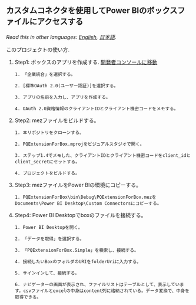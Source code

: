 ## カスタムコネクタを使用してPower BIのボックスファイルにアクセスする
*Read this in other languages: [English](README.md), [日本語](README.ja.md).*

このプロジェクトの使い方.

1. Step1: ボックスのアプリを作成する. [開発者コンソールに移動](https://developer.box.com/)

       1. 「企業統合」を選択する。
	   
	   2. [標準OAuth 2.0(ユーザー認証)]を選択する。
	   
	   3. アプリの名前を入力し、アプリを作成する。
	   
	   4. OAuth 2.0資格情報のクライアントIDとクライアント機密コードをメモする。
	   
2. Step2: mezファイルをビルドする。

       1. 本リポジトリをクローンする。
	   
	   2. PQExtensionForBox.mprojをビジュアルスタジオで開く。
	   
	   3. ステップ1.4でメモした、クライアントIDとクライアント機密コードをclient_idとclient_secretにセットする。
	   
	   4. プロジェクトをビルドする。
	   
3. Step3: mezファイルをPower BIの環境にコピーする。

       1. PQExtensionForBox\bin\Debug\PQExtensionForBox.mezをDocuments\Power BI Desktop\Custom Connectorsにコピーする。

4. Step4: Power BI Desktopでboxのファイルを接続する。

       1. Power BI Desktopを開く。

	   2. 「データを取得」を選択する。

	   3. 「PQExtensionForBox.Simple」を検索し、接続する。

	   4. 接続したいBoxのフォルダのURIをfolderUriに入力する。

	   5. サインインして、接続する。

	   6. ナビゲーターの画面が表示され、ファイルリストはテーブルとして、表示しています。csvファイルとexcelの中身はcontent列に格納されている。データ変換で、中身を取得できる。
